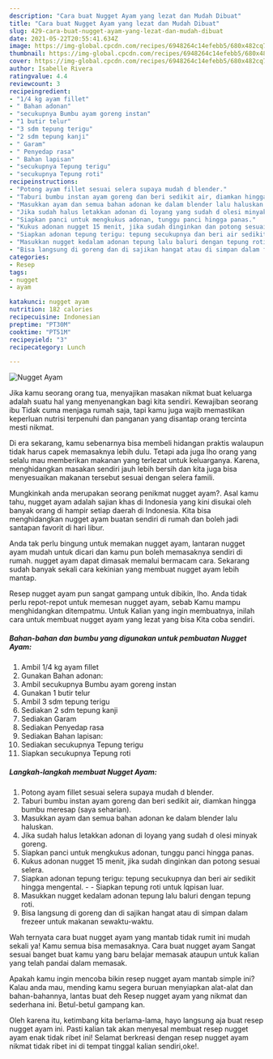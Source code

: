 ```yaml
---
description: "Cara buat Nugget Ayam yang lezat dan Mudah Dibuat"
title: "Cara buat Nugget Ayam yang lezat dan Mudah Dibuat"
slug: 429-cara-buat-nugget-ayam-yang-lezat-dan-mudah-dibuat
date: 2021-05-22T20:55:41.634Z
image: https://img-global.cpcdn.com/recipes/6948264c14efebb5/680x482cq70/nugget-ayam-foto-resep-utama.jpg
thumbnail: https://img-global.cpcdn.com/recipes/6948264c14efebb5/680x482cq70/nugget-ayam-foto-resep-utama.jpg
cover: https://img-global.cpcdn.com/recipes/6948264c14efebb5/680x482cq70/nugget-ayam-foto-resep-utama.jpg
author: Isabelle Rivera
ratingvalue: 4.4
reviewcount: 3
recipeingredient:
- "1/4 kg ayam fillet"
- " Bahan adonan"
- "secukupnya Bumbu ayam goreng instan"
- "1 butir telur"
- "3 sdm tepung terigu"
- "2 sdm tepung kanji"
- " Garam"
- " Penyedap rasa"
- " Bahan lapisan"
- "secukupnya Tepung terigu"
- "secukupnya Tepung roti"
recipeinstructions:
- "Potong ayam fillet sesuai selera supaya mudah d blender."
- "Taburi bumbu instan ayam goreng dan beri sedikit air, diamkan hingga bumbu meresap (saya seharian)."
- "Masukkan ayam dan semua bahan adonan ke dalam blender lalu haluskan."
- "Jika sudah halus letakkan adonan di loyang yang sudah d olesi minyak goreng."
- "Siapkan panci untuk mengkukus adonan, tunggu panci hingga panas."
- "Kukus adonan nugget 15 menit, jika sudah dinginkan dan potong sesuai selera."
- "Siapkan adonan tepung terigu: tepung secukupnya dan beri air sedikit hingga mengental.  Siapkan tepung roti untuk lqpisan luar."
- "Masukkan nugget kedalam adonan tepung lalu baluri dengan tepung roti."
- "Bisa langsung di goreng dan di sajikan hangat atau di simpan dalam frezeer untuk makanan sewaktu-waktu."
categories:
- Resep
tags:
- nugget
- ayam

katakunci: nugget ayam 
nutrition: 182 calories
recipecuisine: Indonesian
preptime: "PT30M"
cooktime: "PT51M"
recipeyield: "3"
recipecategory: Lunch

---
```



![Nugget Ayam](https://img-global.cpcdn.com/recipes/6948264c14efebb5/680x482cq70/nugget-ayam-foto-resep-utama.jpg)

Jika kamu seorang orang tua, menyajikan masakan nikmat buat keluarga adalah suatu hal yang menyenangkan bagi kita sendiri. Kewajiban seorang ibu Tidak cuma menjaga rumah saja, tapi kamu juga wajib memastikan keperluan nutrisi terpenuhi dan panganan yang disantap orang tercinta mesti nikmat.

Di era  sekarang, kamu sebenarnya bisa membeli hidangan praktis walaupun tidak harus capek memasaknya lebih dulu. Tetapi ada juga lho orang yang selalu mau memberikan makanan yang terlezat untuk keluarganya. Karena, menghidangkan masakan sendiri jauh lebih bersih dan kita juga bisa menyesuaikan makanan tersebut sesuai dengan selera famili. 



Mungkinkah anda merupakan seorang penikmat nugget ayam?. Asal kamu tahu, nugget ayam adalah sajian khas di Indonesia yang kini disukai oleh banyak orang di hampir setiap daerah di Indonesia. Kita bisa menghidangkan nugget ayam buatan sendiri di rumah dan boleh jadi santapan favorit di hari libur.

Anda tak perlu bingung untuk memakan nugget ayam, lantaran nugget ayam mudah untuk dicari dan kamu pun boleh memasaknya sendiri di rumah. nugget ayam dapat dimasak memalui bermacam cara. Sekarang sudah banyak sekali cara kekinian yang membuat nugget ayam lebih mantap.

Resep nugget ayam pun sangat gampang untuk dibikin, lho. Anda tidak perlu repot-repot untuk memesan nugget ayam, sebab Kamu mampu menghidangkan ditempatmu. Untuk Kalian yang ingin membuatnya, inilah cara untuk membuat nugget ayam yang lezat yang bisa Kita coba sendiri.

<!--inarticleads1-->

##### Bahan-bahan dan bumbu yang digunakan untuk pembuatan Nugget Ayam:

1. Ambil 1/4 kg ayam fillet
1. Gunakan  Bahan adonan:
1. Ambil secukupnya Bumbu ayam goreng instan
1. Gunakan 1 butir telur
1. Ambil 3 sdm tepung terigu
1. Sediakan 2 sdm tepung kanji
1. Sediakan  Garam
1. Sediakan  Penyedap rasa
1. Sediakan  Bahan lapisan:
1. Sediakan secukupnya Tepung terigu
1. Siapkan secukupnya Tepung roti




<!--inarticleads2-->

##### Langkah-langkah membuat Nugget Ayam:

1. Potong ayam fillet sesuai selera supaya mudah d blender.
1. Taburi bumbu instan ayam goreng dan beri sedikit air, diamkan hingga bumbu meresap (saya seharian).
1. Masukkan ayam dan semua bahan adonan ke dalam blender lalu haluskan.
1. Jika sudah halus letakkan adonan di loyang yang sudah d olesi minyak goreng.
1. Siapkan panci untuk mengkukus adonan, tunggu panci hingga panas.
1. Kukus adonan nugget 15 menit, jika sudah dinginkan dan potong sesuai selera.
1. Siapkan adonan tepung terigu: tepung secukupnya dan beri air sedikit hingga mengental. -  - Siapkan tepung roti untuk lqpisan luar.
1. Masukkan nugget kedalam adonan tepung lalu baluri dengan tepung roti.
1. Bisa langsung di goreng dan di sajikan hangat atau di simpan dalam frezeer untuk makanan sewaktu-waktu.




Wah ternyata cara buat nugget ayam yang mantab tidak rumit ini mudah sekali ya! Kamu semua bisa memasaknya. Cara buat nugget ayam Sangat sesuai banget buat kamu yang baru belajar memasak ataupun untuk kalian yang telah pandai dalam memasak.

Apakah kamu ingin mencoba bikin resep nugget ayam mantab simple ini? Kalau anda mau, mending kamu segera buruan menyiapkan alat-alat dan bahan-bahannya, lantas buat deh Resep nugget ayam yang nikmat dan sederhana ini. Betul-betul gampang kan. 

Oleh karena itu, ketimbang kita berlama-lama, hayo langsung aja buat resep nugget ayam ini. Pasti kalian tak akan menyesal membuat resep nugget ayam enak tidak ribet ini! Selamat berkreasi dengan resep nugget ayam nikmat tidak ribet ini di tempat tinggal kalian sendiri,oke!.

